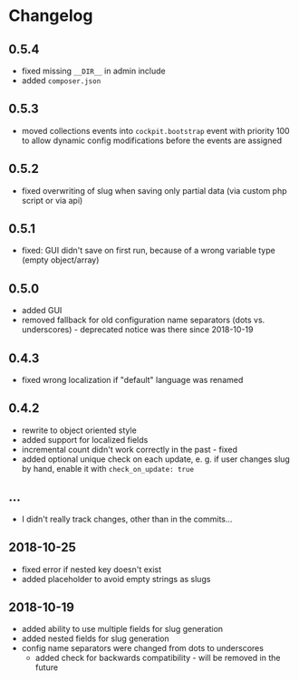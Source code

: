 # Changelog

## 0.5.4

* fixed missing `__DIR__` in admin include
* added `composer.json`

## 0.5.3

* moved collections events into `cockpit.bootstrap` event with priority 100 to allow dynamic config modifications before the events are assigned

## 0.5.2

* fixed overwriting of slug when saving only partial data (via custom php script or via api)

## 0.5.1

* fixed: GUI didn't save on first run, because of a wrong variable type (empty object/array)

## 0.5.0

* added GUI
* removed fallback for old configuration name separators (dots vs. underscores) - deprecated notice was there since 2018-10-19

## 0.4.3

* fixed wrong localization if "default" language was renamed

## 0.4.2

* rewrite to object oriented style
* added support for localized fields
* incremental count didn't work correctly in the past - fixed
* added optional unique check on each update, e. g. if user changes slug by hand, enable it with `check_on_update: true`

## ...

* I didn't really track changes, other than in the commits...

## 2018-10-25

* fixed error if nested key doesn't exist
* added placeholder to avoid empty strings as slugs

## 2018-10-19

* added ability to use multiple fields for slug generation
* added nested fields for slug generation
* config name separators were changed from dots to underscores
  * added check for backwards compatibility - will be removed in the future
